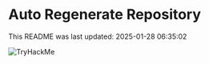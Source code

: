 # Auto Regenerate Repository

This README was last updated: 2025-01-28 06:35:02

 ![TryHackMe](https://tryhackme.com/badge/533634)